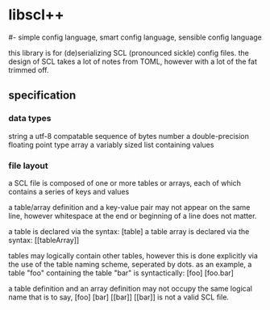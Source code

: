 # libscl++
#- simple config language, smart config language, sensible config language

this library is for (de)serializing SCL (pronounced sickle) config files.
the design of SCL takes a lot of notes from TOML, however
with a lot of the fat trimmed off.

## specification

### data types
string
	a utf-8 compatable sequence of bytes
number
	a double-precision floating point type
array
	a variably sized list containing values

### file layout
a SCL file is composed of one or more tables or arrays,
each of which contains a series of keys and values

a table/array definition and a key-value pair may not 
appear on the same line, however whitespace at the end or beginning of a line
does not matter.

a table is declared via the syntax:
	[table]
a table array is declared via the syntax:
	[[tableArray]]

tables may logically contain other tables, however this is done
explicitly via the use of the table naming scheme, seperated by dots.
as an example, a table "foo" containing the table "bar" is syntactically:
	[foo]
	[foo.bar]

a table definition and an array definition may not occupy the same logical name
that is to say,
	[foo]
	[bar]
	[[bar]]
	[[bar]]
is not a valid SCL file.


